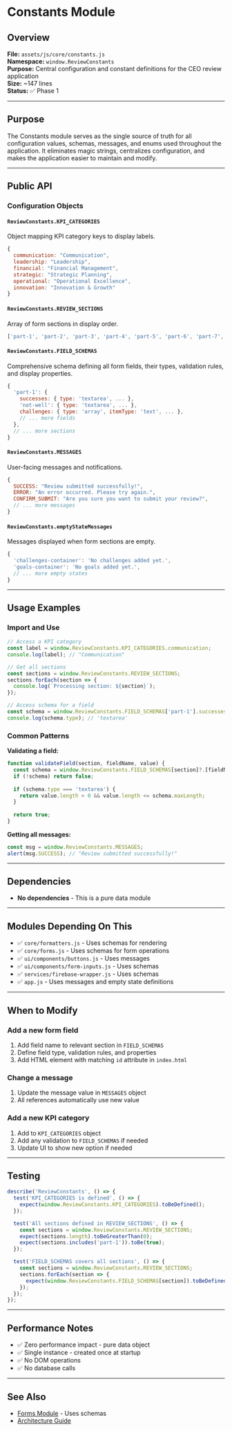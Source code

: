 # Constants Module

## Overview

**File:** `assets/js/core/constants.js`  
**Namespace:** `window.ReviewConstants`  
**Purpose:** Central configuration and constant definitions for the CEO review application  
**Size:** ~147 lines  
**Status:** ✅ Phase 1

---

## Purpose

The Constants module serves as the single source of truth for all configuration values, schemas, messages, and enums used throughout the application. It eliminates magic strings, centralizes configuration, and makes the application easier to maintain and modify.

---

## Public API

### Configuration Objects

#### `ReviewConstants.KPI_CATEGORIES`
Object mapping KPI category keys to display labels.

```javascript
{
  communication: "Communication",
  leadership: "Leadership",
  financial: "Financial Management",
  strategic: "Strategic Planning",
  operational: "Operational Excellence",
  innovation: "Innovation & Growth"
}
```

#### `ReviewConstants.REVIEW_SECTIONS`
Array of form sections in display order.

```javascript
['part-1', 'part-2', 'part-3', 'part-4', 'part-5', 'part-6', 'part-7', 'part-8']
```

#### `ReviewConstants.FIELD_SCHEMAS`
Comprehensive schema defining all form fields, their types, validation rules, and display properties.

```javascript
{
  'part-1': {
    successes: { type: 'textarea', ... },
    'not-well': { type: 'textarea', ... },
    challenges: { type: 'array', itemType: 'text', ... },
    // ... more fields
  },
  // ... more sections
}
```

#### `ReviewConstants.MESSAGES`
User-facing messages and notifications.

```javascript
{
  SUCCESS: "Review submitted successfully!",
  ERROR: "An error occurred. Please try again.",
  CONFIRM_SUBMIT: "Are you sure you want to submit your review?",
  // ... more messages
}
```

#### `ReviewConstants.emptyStateMessages`
Messages displayed when form sections are empty.

```javascript
{
  'challenges-container': 'No challenges added yet.',
  'goals-container': 'No goals added yet.',
  // ... more empty states
}
```

---

## Usage Examples

### Import and Use

```javascript
// Access a KPI category
const label = window.ReviewConstants.KPI_CATEGORIES.communication;
console.log(label); // "Communication"

// Get all sections
const sections = window.ReviewConstants.REVIEW_SECTIONS;
sections.forEach(section => {
  console.log(`Processing section: ${section}`);
});

// Access schema for a field
const schema = window.ReviewConstants.FIELD_SCHEMAS['part-1'].successes;
console.log(schema.type); // 'textarea'
```

### Common Patterns

**Validating a field:**
```javascript
function validateField(section, fieldName, value) {
  const schema = window.ReviewConstants.FIELD_SCHEMAS[section]?.[fieldName];
  if (!schema) return false;
  
  if (schema.type === 'textarea') {
    return value.length > 0 && value.length <= schema.maxLength;
  }
  
  return true;
}
```

**Getting all messages:**
```javascript
const msg = window.ReviewConstants.MESSAGES;
alert(msg.SUCCESS); // "Review submitted successfully!"
```

---

## Dependencies

- **No dependencies** - This is a pure data module

---

## Modules Depending On This

- ✅ `core/formatters.js` - Uses schemas for rendering
- ✅ `core/forms.js` - Uses schemas for form operations
- ✅ `ui/components/buttons.js` - Uses messages
- ✅ `ui/components/form-inputs.js` - Uses schemas
- ✅ `services/firebase-wrapper.js` - Uses schemas
- ✅ `app.js` - Uses messages and empty state definitions

---

## When to Modify

### Add a new form field
1. Add field name to relevant section in `FIELD_SCHEMAS`
2. Define field type, validation rules, and properties
3. Add HTML element with matching `id` attribute in `index.html`

### Change a message
1. Update the message value in `MESSAGES` object
2. All references automatically use new value

### Add a new KPI category
1. Add to `KPI_CATEGORIES` object
2. Add any validation to `FIELD_SCHEMAS` if needed
3. Update UI to show new option if needed

---

## Testing

```javascript
describe('ReviewConstants', () => {
  test('KPI_CATEGORIES is defined', () => {
    expect(window.ReviewConstants.KPI_CATEGORIES).toBeDefined();
  });

  test('All sections defined in REVIEW_SECTIONS', () => {
    const sections = window.ReviewConstants.REVIEW_SECTIONS;
    expect(sections.length).toBeGreaterThan(0);
    expect(sections.includes('part-1')).toBe(true);
  });

  test('FIELD_SCHEMAS covers all sections', () => {
    const sections = window.ReviewConstants.REVIEW_SECTIONS;
    sections.forEach(section => {
      expect(window.ReviewConstants.FIELD_SCHEMAS[section]).toBeDefined();
    });
  });
});
```

---

## Performance Notes

- ✅ Zero performance impact - pure data object
- ✅ Single instance - created once at startup
- ✅ No DOM operations
- ✅ No database calls

---

## See Also

- [Forms Module](./forms.md) - Uses schemas
- [Architecture Guide](../ARCHITECTURE.md)
